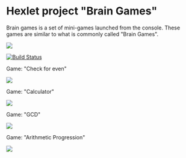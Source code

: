 # Hexlet project "Brain Games"

Brain games is a set of mini-games launched from the console. These games are similar to what is commonly called "Brain Games".

<a href="https://codeclimate.com/github/Abrekov/project-lvl1-s470/maintainability"><img src="https://api.codeclimate.com/v1/badges/2627f417e2840dd9bf7b/maintainability" /></a>

[![Build Status](https://travis-ci.org/Abrekov/project-lvl1-s470.svg?branch=master)](https://travis-ci.org/Abrekov/project-lvl1-s470)

Game: "Check for even"

<a href="https://asciinema.org/a/HSO4AnlIOlUxH8pt8yLScfvTu" target="_blank"><img src="https://asciinema.org/a/HSO4AnlIOlUxH8pt8yLScfvTu.svg" /></a>

Game: "Calculator"

<a href="https://asciinema.org/a/wKUH5ea8WwX0bzTLxtOOaIkiM" target="_blank"><img src="https://asciinema.org/a/wKUH5ea8WwX0bzTLxtOOaIkiM.svg" /></a>

Game: "GCD"

<a href="https://asciinema.org/a/5qQWL7CDwrKkYYbCnhcUfx1FG" target="_blank"><img src="https://asciinema.org/a/5qQWL7CDwrKkYYbCnhcUfx1FG.svg" /></a>

Game: "Arithmetic Progression"

<a href="https://asciinema.org/a/TdTNjvZgBXD04lW7zqYiLEe7D" target="_blank"><img src="https://asciinema.org/a/TdTNjvZgBXD04lW7zqYiLEe7D.svg" /></a>
